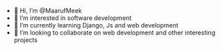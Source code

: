 - 👋 Hi, I’m @MaarufMeek
- 👀 I’m interested in software development 
- 🌱 I’m currently learning Django, Js and web development 
- 💞️ I’m looking to collaborate on web development and other interesting projects 

<!---
MaarufMeek/MaarufMeek is a ✨ special ✨ repository because its `README.md` (this file) appears on your GitHub profile.
You can click the Preview link to take a look at your changes.
--->
